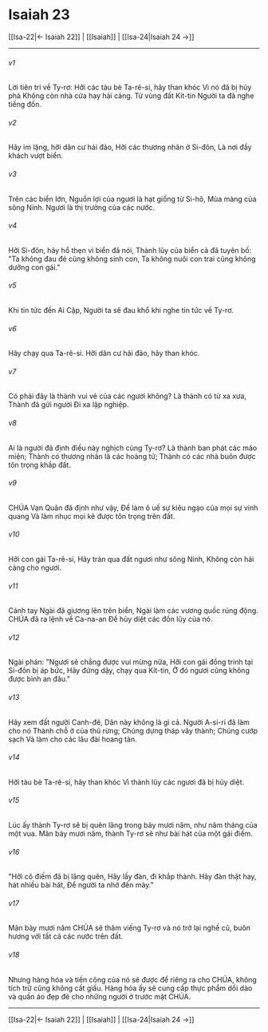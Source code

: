 # Isaiah 23

[[Isa-22|← Isaiah 22]] | [[Isaiah]] | [[Isa-24|Isaiah 24 →]]
***



###### v1 
Lời tiên tri về Ty-rơ: Hỡi các tàu bè Ta-rê-si, hãy than khóc Vì nó đã bị hủy phá Không còn nhà cửa hay hải cảng. Từ vùng đất Kít-tin Người ta đã nghe tiếng đồn. 

###### v2 
Hãy im lặng, hỡi dân cư hải đảo, Hỡi các thương nhân ở Si-đôn, Là nơi đầy khách vượt biển. 

###### v3 
Trên các biển lớn, Nguồn lợi của ngươi là hạt giống từ Si-hô, Mùa màng của sông Ninh. Ngươi là thị trường của các nước. 

###### v4 
Hỡi Si-đôn, hãy hổ thẹn vì biển đã nói, Thành lũy của biển cả đã tuyên bố: "Ta không đau đẻ cũng không sinh con, Ta không nuôi con trai cũng không dưỡng con gái." 

###### v5 
Khi tin tức đến Ai Cập, Người ta sẽ đau khổ khi nghe tin tức về Ty-rơ. 

###### v6 
Hãy chạy qua Ta-rê-si. Hỡi dân cư hải đảo, hãy than khóc. 

###### v7 
Có phải đây là thành vui vẻ của các ngươi không? Là thành có từ xa xưa, Thành đã gửi người Đi xa lập nghiệp. 

###### v8 
Ai là người đã định điều này nghịch cùng Ty-rơ? Là thành ban phát các mão miện; Thành có thương nhân là các hoàng tử; Thành có các nhà buôn được tôn trọng khắp đất. 

###### v9 
CHÚA Vạn Quân đã định như vậy, Để làm ô uế sự kiêu ngạo của mọi sự vinh quang Và làm nhục mọi kẻ được tôn trọng trên đất. 

###### v10 
Hỡi con gái Ta-rê-si, Hãy tràn qua đất ngươi như sông Ninh, Không còn hải cảng cho ngươi. 

###### v11 
Cánh tay Ngài đã giương lên trên biển, Ngài làm các vương quốc rúng động. CHÚA đã ra lệnh về Ca-na-an Để hủy diệt các đồn lũy của nó. 

###### v12 
Ngài phán: "Ngươi sẽ chẳng được vui mừng nữa, Hỡi con gái đồng trinh tại Si-đôn bị áp bức, Hãy đứng dậy, chạy qua Kít-tin, Ở đó ngươi cũng không được bình an đâu." 

###### v13 
Hãy xem đất người Canh-đê, Dân này không là gì cả. Người A-si-ri đã làm cho nó Thành chỗ ở của thú rừng; Chúng dựng tháp vây thành; Chúng cướp sạch Và làm cho các lâu đài hoang tàn. 

###### v14 
Hỡi tàu bè Ta-rê-si, hãy than khóc Vì thành lũy các ngươi đã bị hủy diệt. 

###### v15 
Lúc ấy thành Ty-rơ sẽ bị quên lãng trong bảy mươi năm, như năm tháng của một vua. Mãn bảy mươi năm, thành Ty-rơ sẽ như bài hát của một gái điếm. 

###### v16 
"Hỡi cô điếm đã bị lãng quên, Hãy lấy đàn, đi khắp thành. Hãy đàn thật hay, hát nhiều bài hát, Để người ta nhớ đến mày." 

###### v17 
Mãn bảy mươi năm CHÚA sẽ thăm viếng Ty-rơ và nó trở lại nghề cũ, buôn hương với tất cả các nước trên đất. 

###### v18 
Nhưng hàng hóa và tiền công của nó sẽ được để riêng ra cho CHÚA, không tích trữ cũng không cất giấu. Hàng hóa ấy sẽ cung cấp thực phẩm dồi dào và quần áo đẹp đẽ cho những người ở trước mặt CHÚA.

***
[[Isa-22|← Isaiah 22]] | [[Isaiah]] | [[Isa-24|Isaiah 24 →]]
